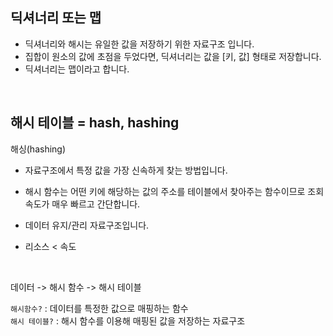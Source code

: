 ## 딕셔너리 또는 맵

- 딕셔너리와 해시는 유일한 값을 저장하기 위한 자료구조 입니다.
- 집합이 원소의 값에 초점을 두었다면, 딕셔너리는 값을 [키, 값] 형태로 저장합니다.
- 딕셔너리는 맵이라고 합니다.

<br>

## 해시 테이블 = hash, hashing

해싱(hashing)

- 자료구조에서 특정 값을 가장 신속하게 찾는 방법입니다.
- 해시 함수는 어떤 키에 해당하는 값의 주소를 테이블에서 찾아주는 함수이므로 조회속도가 매우 빠르고 간단합니다.

- 데이터 유지/관리 자료구조입니다.
- 리소스 < 속도

<br>

데이터 -> 해시 함수 -> 해시 테이블

`해시함수?` : 데이터를 특정한 값으로 매핑하는 함수  
`해시 테이블?` : 해시 함수를 이용해 매핑된 값을 저장하는 자료구조
